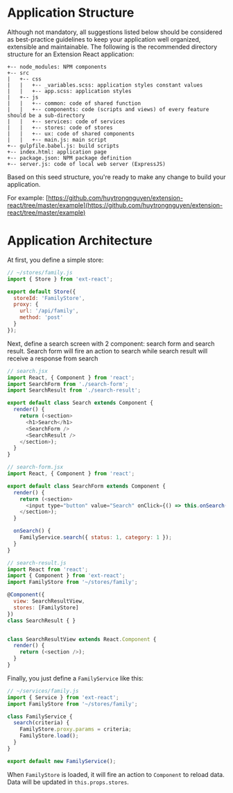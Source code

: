 # Application Structure

Although not mandatory, all suggestions listed below should be considered as best-practice guidelines to keep your application well organized, extensible and maintainable. The following is the recommended directory structure for an Extension React application:

```
+-- node_modules: NPM components
+-- src
|   +-- css
|   |   +-- _variables.scss: application styles constant values
|   |   +-- app.scss: application styles
|   +-- js
|   |   +-- common: code of shared function
|   |   +-- components: code (scripts and views) of every feature should be a sub-directory
|   |   +-- services: code of services
|   |   +-- stores: code of stores
|   |   +-- ux: code of shared components
|   |   +-- main.js: main script
+-- gulpfile.babel.js: build scripts
+-- index.html: application page
+-- package.json: NPM package definition
+-- server.js: code of local web server (ExpressJS)
```

Based on this seed structure, you're ready to make any change to build your application.

For example: [https://github.com/huytrongnguyen/extension-react/tree/master/example](https://github.com/huytrongnguyen/extension-react/tree/master/example)

# Application Architecture

At first, you define a simple store:

```js
// ~/stores/family.js
import { Store } from 'ext-react';

export default Store({
  storeId: 'FamilyStore',
  proxy: {
    url: '/api/family',
    method: 'post'
  }
});
```

Next, define a search screen with 2 component: search form and search result. Search form will fire an action to search while search result will receive a response from search

```js
// search.jsx
import React, { Component } from 'react';
import SearchForm from './search-form';
import SearchResult from './search-result';

export default class Search extends Component {
  render() {
    return (<section>
      <h1>Search</h1>
      <SearchForm />
      <SearchResult />
    </section>);
  }
}
```

```js
// search-form.jsx
import React, { Component } from 'react';

export default class SearchForm extends Component {
  render() {
    return (<section>
      <input type="button" value="Search" onClick={() => this.onSearch()} />
    </section>);
  }

  onSearch() {
    FamilyService.search({ status: 1, category: 1 });
  }
}
```

```js
// search-result.js
import React from 'react';
import { Component } from 'ext-react';
import FamilyStore from '~/stores/family';

@Component({
  view: SearchResultView,
  stores: [FamilyStore]
})
class SearchResult { }


class SearchResultView extends React.Component {
  render() {
    return (<section />);
  }
}
```

Finally, you just define a `FamilyService` like this:

```js
// ~/services/family.js
import { Service } from 'ext-react';
import FamilyStore from '~/stores/family';

class FamilyService {
  search(criteria) {
    FamilyStore.proxy.params = criteria;
    FamilyStore.load();
  }
}

export default new FamilyService();
```

When `FamilyStore` is loaded, it will fire an action to `Component` to reload data. Data will be updated in `this.props.stores`.